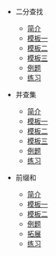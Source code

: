 - 二分查找
    - [简介](BinarySearch/01-introduction.md)
    - [模板一](BinarySearch/02-template-1.md)
    - [模板二](BinarySearch/03-template-2.md)
    - [模板三](BinarySearch/04-template-3.md)
    - [例题](BinarySearch/05-examples.md)
    - [练习](BinarySearch/06-practices.md)
- 并查集
    - [简介](UnionFind/01-introduction.md)
    - [模板一](UnionFind/02-template-1.md)
    - [模板二](UnionFind/03-template-2.md)
    - [模板三](UnionFind/04-template-3.md)
    - [例题](UnionFind/05-examples.md)
    - [练习](UnionFind/06-practices.md)

- 前缀和
  - [简介](PreSum/01-introduction.md)
  - [模板一](PreSum/02-template-1.md)
  - [模板二](PreSum/03-template-2.md)
  - [例题](PreSum/04-examples.md)
  - [拓展](PreSum/05-expandation.md)
  - [练习](PreSum/06-practices.md)


